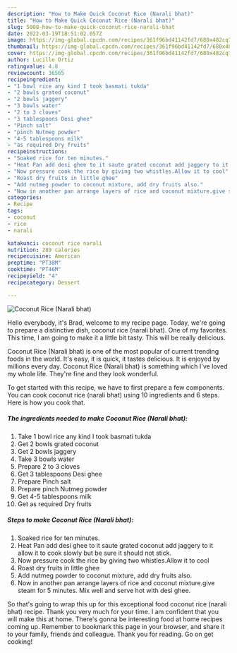 ```yaml
---
description: "How to Make Quick Coconut Rice (Narali bhat)"
title: "How to Make Quick Coconut Rice (Narali bhat)"
slug: 5008-how-to-make-quick-coconut-rice-narali-bhat
date: 2022-03-19T18:51:02.057Z
image: https://img-global.cpcdn.com/recipes/361f96bd41142fd7/680x482cq70/coconut-rice-narali-bhat-recipe-main-photo.jpg
thumbnail: https://img-global.cpcdn.com/recipes/361f96bd41142fd7/680x482cq70/coconut-rice-narali-bhat-recipe-main-photo.jpg
cover: https://img-global.cpcdn.com/recipes/361f96bd41142fd7/680x482cq70/coconut-rice-narali-bhat-recipe-main-photo.jpg
author: Lucille Ortiz
ratingvalue: 4.8
reviewcount: 36565
recipeingredient:
- "1 bowl rice any kind I took basmati tukda"
- "2 bowls grated coconut"
- "2 bowls jaggery"
- "3 bowls water"
- "2 to 3 cloves"
- "3 tablespoons Desi ghee"
- "Pinch salt"
- "pinch Nutmeg powder"
- "4-5 tablespoons milk"
- "as required Dry fruits"
recipeinstructions:
- "Soaked rice for ten minutes."
- "Heat Pan add desi ghee to it saute grated coconut add jaggery to it allow it to cook slowly but be sure it should not stick."
- "Now pressure cook the rice by giving two whistles.Allow it to cool"
- "Roast dry fruits in little ghee"
- "Add nutmeg powder to coconut mixture, add dry fruits also."
- "Now in another pan arrange layers of rice and coconut mixture.give steam for 5 minutes. Mix well and serve hot with desi ghee."
categories:
- Recipe
tags:
- coconut
- rice
- narali

katakunci: coconut rice narali 
nutrition: 289 calories
recipecuisine: American
preptime: "PT38M"
cooktime: "PT46M"
recipeyield: "4"
recipecategory: Dessert

---
```



![Coconut Rice (Narali bhat)](https://img-global.cpcdn.com/recipes/361f96bd41142fd7/680x482cq70/coconut-rice-narali-bhat-recipe-main-photo.jpg)

Hello everybody, it's Brad, welcome to my recipe page. Today, we're going to prepare a distinctive dish, coconut rice (narali bhat). One of my favorites. This time, I am going to make it a little bit tasty. This will be really delicious.



Coconut Rice (Narali bhat) is one of the most popular of current trending foods in the world. It's easy, it is quick, it tastes delicious. It is enjoyed by millions every day. Coconut Rice (Narali bhat) is something which I've loved my whole life. They're fine and they look wonderful.


To get started with this recipe, we have to first prepare a few components. You can cook coconut rice (narali bhat) using 10 ingredients and 6 steps. Here is how you cook that.

<!--inarticleads1-->

##### The ingredients needed to make Coconut Rice (Narali bhat):

1. Take 1 bowl rice any kind I took basmati tukda
1. Get 2 bowls grated coconut
1. Get 2 bowls jaggery
1. Take 3 bowls water
1. Prepare 2 to 3 cloves
1. Get 3 tablespoons Desi ghee
1. Prepare Pinch salt
1. Prepare pinch Nutmeg powder
1. Get 4-5 tablespoons milk
1. Get as required Dry fruits




<!--inarticleads2-->

##### Steps to make Coconut Rice (Narali bhat):

1. Soaked rice for ten minutes.
1. Heat Pan add desi ghee to it saute grated coconut add jaggery to it allow it to cook slowly but be sure it should not stick.
1. Now pressure cook the rice by giving two whistles.Allow it to cool
1. Roast dry fruits in little ghee
1. Add nutmeg powder to coconut mixture, add dry fruits also.
1. Now in another pan arrange layers of rice and coconut mixture.give steam for 5 minutes. Mix well and serve hot with desi ghee.




So that's going to wrap this up for this exceptional food coconut rice (narali bhat) recipe. Thank you very much for your time. I am confident that you will make this at home. There's gonna be interesting food at home recipes coming up. Remember to bookmark this page in your browser, and share it to your family, friends and colleague. Thank you for reading. Go on get cooking!
